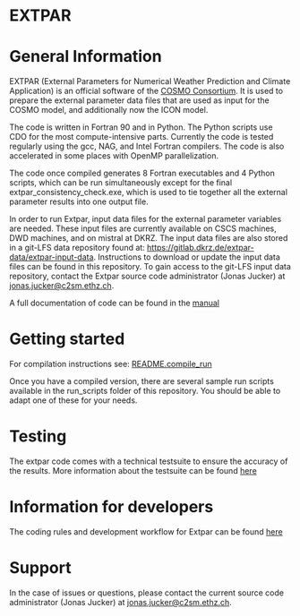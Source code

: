 # EXTPAR

# General Information
EXTPAR (External Parameters for Numerical Weather Prediction and Climate Application) is an official software of the [COSMO Consortium](www.cosmo-model.org).  It is used to prepare the external parameter data files that are used as input for the COSMO model, and additionally now the ICON model.

The code is written in Fortran 90 and in Python. The Python scripts use CDO for the most compute-intensive parts.  Currently the code is tested regularly using the gcc, NAG, and Intel Fortran compilers.  The code is also accelerated in some places with OpenMP parallelization.  

The code once compiled generates 8 Fortran executables and 4 Python scripts, which can be run simultaneously except for the final extpar_consistency_check.exe, which is used to tie together all the external parameter results into one output file.  

In order to run Extpar, input data files for the external parameter variables are needed.  These input files are currently available on CSCS machines, DWD machines, and on mistral at DKRZ.  The input data files are also stored in a git-LFS data repository found at: https://gitlab.dkrz.de/extpar-data/extpar-input-data.  Instructions to download or update the input data files can be found in this repository.  To gain access to the git-LFS input data repository, contact the Extpar source code administrator (Jonas Jucker) at jonas.jucker@c2sm.ethz.ch.

A full documentation of code can be found in the [manual](doc/user_and_implementation_manual.pdf)

# Getting started
For compilation instructions see: [README.compile_run](doc/README.compile_run.md)

Once you have a compiled version, there are several sample run scripts available in the run_scripts folder of this repository.  You should be able to adapt one of these for your needs.  

# Testing
The extpar code comes with a technical testsuite to ensure the accuracy of the results.  More information about the testsuite can be found [here](test/testsuite/README.md)

# Information for developers
The coding rules and development workflow for Extpar can be found [here](doc/development.md)

# Support 
In the case of issues or questions, please contact the current source code administrator (Jonas Jucker) at jonas.jucker@c2sm.ethz.ch.  


